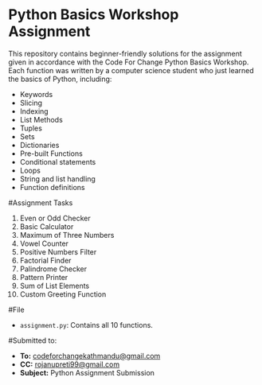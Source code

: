 # Python Basics Workshop Assignment

This repository contains beginner-friendly solutions for the assignment given in accordance with the Code For Change Python Basics Workshop. Each function was written by a computer science student who just learned the basics of Python, including:

- Keywords
- Slicing
- Indexing
- List Methods
- Tuples
- Sets
- Dictionaries
- Pre-built Functions
- Conditional statements
- Loops
- String and list handling
- Function definitions

#Assignment Tasks

1. Even or Odd Checker  
2. Basic Calculator  
3. Maximum of Three Numbers 
4. Vowel Counter
5. Positive Numbers Filter  
6. Factorial Finder
7. Palindrome Checker  
8. Pattern Printer  
9. Sum of List Elements  
10. Custom Greeting Function

#File

- `assignment.py`: Contains all 10 functions.


#Submitted to:

- **To:** codeforchangekathmandu@gmail.com  
- **CC:** rojanupreti99@gmail.com  
- **Subject:** Python Assignment Submission
